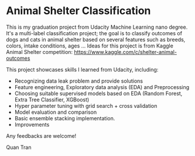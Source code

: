 # Animal Shelter Classification

This is my graduation project from Udacity Machine Learning nano degree. It's a multi-label classification project; the goal is to classify outcomes of dogs and cats in animal shelter based on several features such as breeds, colors, intake conditions, ages ...
Ideas for this project is from Kaggle Animal Shelter competition: https://www.kaggle.com/c/shelter-animal-outcomes

This project showcases skills I learned from Udacity, including:
- Recognizing data leak problem and provide solutions
- Feature engineering, Exploratory data analysis (EDA) and Preprocessing
- Choosing suitable supervised models based on EDA (Random Forest, Extra Tree Classifier, XGBoost)
- Hyper parameter tuning with grid search + cross validation 
- Model evaluation and comparison
- Basic ensemble stacking implementation.
- Improvements

Any feedbacks are welcome!

Quan Tran
